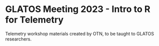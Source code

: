 # GLATOS Meeting 2023 - Intro to R for Telemetry
Telemetry workshop materials created by OTN, to be taught to GLATOS researchers.
